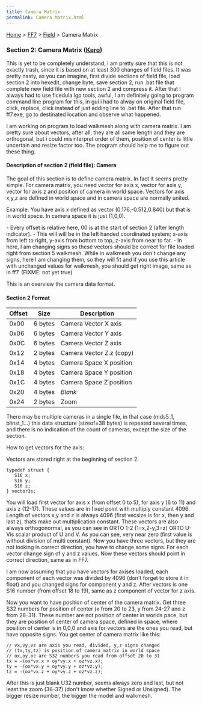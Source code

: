```yaml
---
title: Camera Matrix
permalink: Camera Matrix.html
---
```


[Home](../../Main%20Page.md) > [FF7](../../FF7.md) > [Field](../Field.md) > Camera Matrix

### Section 2: Camera Matrix ([Kero][])

This is yet to be completely understand, I am pretty sure that this is
not exactly trash, since it is based on at least 300 changes of field
files. It was pretty nasty, as you can imagine, first divide sections of
field file, load section 2 into hexedit, change byte, save section 2,
run .bat file that complete new field file with new section 2 and
compress it. After that I always had to use ficedula lgp tools, awful, I
am definitely going to program command line program for this, in gui i
had to alway on original field file, click, replace, click instead of
just adding line to .bat file. After that run ff7.exe, go to destinated
location and observe what happened.

I am working on program to load walkmesh along with camera matrix. I am
pretty sure about vectors, after all, they are all same length and they
are orthogonal, but i could misinterpret order of them, position of
center is little uncertain and resize factor too. The program should
help me to figure out these thing.

#### Description of section 2 (field file): Camera

The goal of this section is to define camera matrix. In fact it seems
pretty simple. For camera matrix, you need vector for axis x, vector for
axis y, vector for axis z and position of camera in world space. Vectors
for axis x,y,z are defined in world space and in camera space are
normally united.

Example: You have axis x defined as vector (0.176,-0.512,0.840) but that
is in world space. In camera space it is just (1,0,0).

\- Every offset is relative here, 00 is at the start of section 2 (after
length indicator). - This will will be in the left handed coordinated
system; x-axis from left to right, y-axis from bottom to top, z-axis
from near to far. - In here, I am changing signs so these vectors should
be correct for file loaded right from section 5 walkmesh. While in
walkmesh you don't change any signs, here I am changing them, so they
will fit and if you use this article with unchanged values for walkmesh,
you should get right image, same as in ff7. (FIXME: not yet true)

This is an overview the camera data format.

#### Section 2 Format

| Offset | Size    | Description              |
|--------|---------|--------------------------|
| 0x00   | 6 bytes | Camera Vector X axis     |
| 0x06   | 6 bytes | Camera Vector Y axis     |
| 0x0C   | 6 bytes | Camera Vector Z axis     |
| 0x12   | 2 bytes | Camera Vector Z.z (copy) |
| 0x14   | 4 bytes | Camera Space X position  |
| 0x18   | 4 bytes | Camera Space Y position  |
| 0x1C   | 4 bytes | Camera Space Z position  |
| 0x20   | 4 bytes | *Blank*                  |
| 0x24   | 2 bytes | Zoom                     |

There may be multiple cameras in a single file, in that case (mds5\_1,
blinst\_1...) this data structure (sizeof=38 bytes) is repeated several
times, and there is no indication of the count of cameras, except the
size of the section.

How to get vectors for the axis:

Vectors are stored right at the beginning of section 2.

`typedef struct {`  
`   S16 x;`  
`   S16 y;`  
`   S16 z;`  
`} vector3s;`

You will load first vector for axis x (from offset 0 to 5), for axis y
(6 to 11) and axis z (12-17). These values are in fixed point with
multiply constant 4096. Length of vectors x,y and z is always 4096
(first vecsize is for x, then y and last z), thats make out
multiplication constant. These vectors are also always orthogonormal, as
you can see in ORTO 1-2 (1=x,2-y,3=z) ORTO U-Vis scalar product of U and
V. As you can see, very near zero (first value is without division of
multi constant). Now you have three vectors, but they are not looking in
correct direction, you have to change some signs. For each vector change
sign of y and z values. Now these vectors should point in correct
direction, same as in FF7.

I am now assuming that you have vectors for axises loaded, each
component of each vector was divided by 4096 (don't forget to store it
in float) and you changed signs for component y and z. After vectors is
one S16 number (from offset 18 to 19), same as z component of vector for
z axis.

Now you want to have position of center of the camera matrix. Get three
S32 numbers for position of center (x from 20 to 23, y from 24-27 and z
from 28-31). These number are not position of center in worlds pace, but
they are position of center of camera space, defined in space, where
position of center is in 0,0,0 and axis for vectors are the ones you
read, but have opposite signs. You get center of camera matrix like
this:

`// vx,vy,vz are axis you read, divided, y,z signs changed`  
`// (tx,ty,tz) is position of camera matrix in world space`  
`// ox,oy,oz are S32 numbers you read from offset 20 to 31`  
`tx = -(ox*vx.x + oy*vy.x + oz*vz.x);`  
`ty = -(ox*vx.y + oy*vy.y + oz*vz.y);`  
`tz = -(ox*vx.z + oy*vy.z + oz*vz.z);`

After this is just blank U32 number, seems always zero and last, but not
least the zoom (36-37) (don't know whether Signed or Unsigned). The
bigger resize number, the bigger the model and walkmesh.

  [Kero]: ../../User:Kero.md "wikilink"
